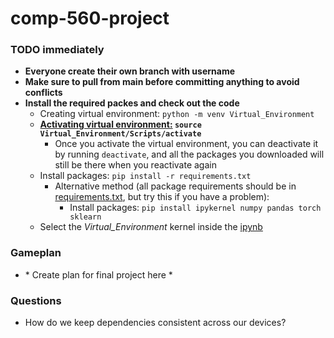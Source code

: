 # comp-560-project
### TODO immediately
- **Everyone create their own branch with username**
- **Make sure to pull from main before committing anything to avoid conflicts**
- **Install the required packes and check out the code**
    - Creating virtual environment: `python -m venv Virtual_Environment`
    - **<u>Activating virtual environment:</u> `source Virtual_Environment/Scripts/activate`**
        - Once you activate the virtual environment, you can deactivate it by running `deactivate`, and all the packages you downloaded will still be there when you reactivate again
    - Install packages: `pip install -r requirements.txt`
        - Alternative method (all package requirements should be in <u>requirements.txt</u>, but try this if you have a problem):
            - Install packages: `pip install ipykernel numpy pandas torch sklearn`
    - Select the <i>Virtual_Environment</i> kernel inside the <u>ipynb</u>
### Gameplan
- \* Create plan for final project here \*

### Questions
- How do we keep dependencies consistent across our devices?